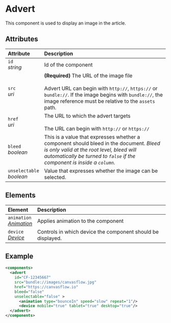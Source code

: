 # Advert

This component is used to display an image in the article.

## Attributes

| Attribute                      | Description                                                                                                                                                                                                          |
| :----------------------------- | :------------------------------------------------------------------------------------------------------------------------------------------------------------------------------------------------------------------- |
| `id` <br/> _string_            | Id of the component                                                                                                                                                                                                  |
| `src` <br/> _uri_              | **(Required)** The URL of the image file </br></br> Advert URL can begin with `http://`, `https://` or `bundle://`. If the image begins with `bundle://`, the image reference must be relative to the `assets` path. |
| `href` <br/> _uri_             | The URL to which the advert targets</br></br>The URL can begin with `http://` or `https://`                                                                                                                          |
| `bleed` <br/> _boolean_        | This is a value that expresses whether a component should bleed in the document. _Bleed is only valid at the root level, bleed will automatically be turned to `false` if the component is inside a `column`._       |
| `unselectable` <br/> _boolean_ | Value that expresses whether the image can be selected.                                                                                                                                                              |


## Elements

| Element                                                           | Description                                                 |
| :---------------------------------------------------------------- | :---------------------------------------------------------- |
| `animation` <br/> _[Animation](../format/AnimationDescriptor.md)_ | Applies animation to the component                          |
| `device` <br/>_[Device](../format/DeviceDescriptor.md)_           | Controls in which device the component should be displayed. |

## Example

```xml
<components>
  <advert 
    id="CF-12345667"
    src="bundle://images/canvasflow.jpg"
    href="https://canvasflow.io"
    bleed="false" 
    unselectable="false" >
      <animation type="bounceIn" speed="slow" repeat="1"/>
      <device mobile="true" tablet="true" desktop="true"/>
  </advert>
</components>
```
